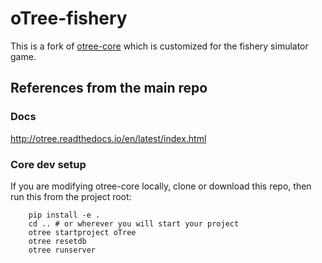 # oTree-fishery

This is a fork of [otree-core](https://github.com/oTree-org/otree-core) which is customized for the fishery simulator game.

## References from the main repo


### Docs

http://otree.readthedocs.io/en/latest/index.html


### Core dev setup

If you are modifying otree-core locally, clone or download this repo,
then run this from the project root:

```
    pip install -e .
    cd .. # or wherever you will start your project
    otree startproject oTree
    otree resetdb
    otree runserver

```
